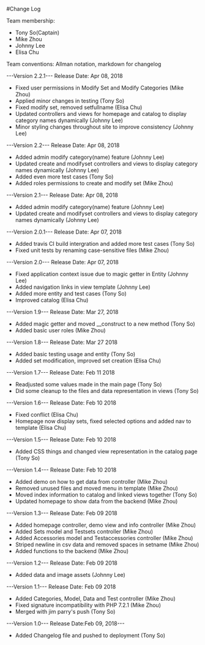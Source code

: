 #Change Log

Team membership:
- Tony So(Captain)
- Mike Zhou
- Johnny Lee
- Elisa Chu

Team conventions: Allman notation, markdown for changelog

---Version 2.2.1--- Release Date: Apr 08, 2018
- Fixed user permissions in Modify Set and Modify Categories (Mike Zhou)
- Applied minor changes in testing (Tony So)
- Fixed modify set, removed setfullname (Elisa Chu)
- Updated controllers and views for homepage and catalog to display category names dynamically (Johnny Lee)
- Minor styling changes throughout site to improve consistency (Johnny Lee)

---Version 2.2--- Release Date: Apr 08, 2018
- Added admin modify category(name) feature (Johnny Lee)
- Updated create and modifyset controllers and views to display category names dynamically (Johnny Lee)
- Added even more test cases (Tony So)
- Added roles permissions to create and modify set (Mike Zhou)

---Version 2.1--- Release Date: Apr 08, 2018
- Added admin modify category(name) feature (Johnny Lee)
- Updated create and modifyset controllers and views to display category names dynamically (Johnny Lee)

---Version 2.0.1--- Release Date: Apr 07, 2018
- Added travis CI build intergration and added more test cases (Tony So)
- Fixed unit tests by renaming case-sensitive files (Mike Zhou)

---Version 2.0--- Release Date: Apr 07, 2018
- Fixed application context issue due to magic getter in Entity (Johnny Lee)
- Added navigation links in view template (Johnny Lee)
- Added more entity and test cases (Tony So)
- Improved catalog (Elisa Chu)

---Version 1.9--- Release Date: Mar 27, 2018
- Added magic getter and moved __construct to a new method (Tony So)
- Added basic user roles (Mike Zhou)

---Version 1.8--- Release Date: Mar 27 2018
- Added basic testing usage and entity (Tony So)
- Added set modification, improved set creation (Elisa Chu)

---Version 1.7--- Release Date: Feb 11 2018
- Readjusted some values made in the main page (Tony So)
- Did some cleanup to the files and data representation in views (Tony So)

---Version 1.6--- Release Date: Feb 10 2018
- Fixed conflict (Elisa Chu)
- Homepage now display sets, fixed selected options and added nav to template (Elisa Chu)

---Version 1.5--- Release Date: Feb 10 2018
- Added CSS things and changed view representation in the catalog page (Tony So)

---Version 1.4--- Release Date: Feb 10 2018
- Added demo on how to get data from controller (Mike Zhou)
- Removed unused files and moved menu in template (Mike Zhou)
- Moved index information to catalog and linked views together (Tony So)
- Updated homepage to show data from the backend (Mike Zhou)

---Version 1.3--- Release Date: Feb 09 2018
- Added homepage controller, demo view and info controller (Mike Zhou)
- Added Sets model and Testsets controller (Mike Zhou)
- Added Accessories model and Testaccessories controller (Mike Zhou)
- Striped newline in csv data and removed spaces in setname (Mike Zhou)
- Added functions to the backend (Mike Zhou)

---Version 1.2--- Release Date: Feb 09 2018
- Added data and image assets (Johnny Lee)

---Version 1.1--- Release Date: Feb 09 2018
- Added Categories, Model, Data and Test controller (Mike Zhou)
- Fixed signature incompatibility with PHP 7.2.1 (Mike Zhou)
- Merged with jim parry's push (Tony So)

---Version 1.0--- Release Date:Feb 09, 2018---
- Added Changelog file and pushed to deployment (Tony So)